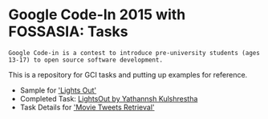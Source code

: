 # Google Code-In 2015 with FOSSASIA: Tasks 

`Google Code-in is a contest to introduce pre-university students (ages 13-17) to open source software development.`

This is a repository for GCI tasks and putting up examples for reference.

- Sample for ['Lights Out'](https://github.com/jig08/Google-Code-In-Tasks/tree/master/LightsOut)
- Completed Task: [LightsOut by Yathannsh Kulshrestha](https://github.com/jig08/Google-Code-In-Tasks/tree/master/LightsOut_%5BYathannshKulshrestha%5D)
- Task Details for ['Movie Tweets Retrieval'](https://github.com/jig08/Google-Code-In-Tasks/edit/master/MovieTweetsRetrieval)
